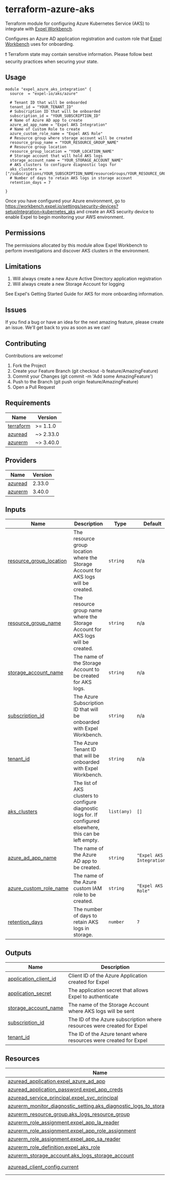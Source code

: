 # terraform-azure-aks
Terraform module for configuring Azure Kubernetes Service (AKS) to integrate with [Expel Workbench](https://workbench.expel.io/).

Configures an Azure AD application registration and custom role that
[Expel Workbench](https://workbench.expel.io/) uses for onboarding.

:exclamation: Terraform state may contain sensitive information. Please follow best security practices when securing your state.

## Usage

```hcl
module "expel_azure_aks_integration" {
  source  = "expel-io/aks/azure"

  # Tenant ID that will be onboarded
  tenant_id = "YOUR_TENANT_ID"
  # Subscription ID that will be onboarded
  subscription_id = "YOUR_SUBSCRIPTION_ID"
  # Name of Azure AD app to create
  azure_ad_app_name = "Expel AKS Integration"
  # Name of Custom Role to create
  azure_custom_role_name = "Expel AKS Role"
  # Resource group where storage account will be created
  resource_group_name = "YOUR_RESOURCE_GROUP_NAME"
  # Resource group location
  resource_group_location = "YOUR_LOCATION_NAME"
  # Storage account that will hold AKS logs
  storage_account_name = "YOUR_STORAGE_ACCOUNT_NAME"
  # AKS clusters to configure diagnostic logs for
  aks_clusters = ["/subscriptions/YOUR_SUBSCRIPTION_NAMEresourceGroups/YOUR_RESOURCE_GROUP/providers/Microsoft.ContainerService/managedClusters/YOUR_CLUSTER_NAME"]
  # Number of days to retain AKS logs in storage account
  retention_days = 7

}
```

Once you have configured your Azure environment, go to
https://workbench.expel.io/settings/security-devices?setupIntegration=kubernetes_aks and create an AKS
security device to enable Expel to begin monitoring your AWS environment.

## Permissions
The permissions allocated by this module allow Expel Workbench to perform investigations and discover AKS clusters in the environment.

## Limitations
1. Will always create a new Azure Active Directory application registration
2. Will always create a new Storage Account for logging

See Expel's Getting Started Guide for AKS for more onboarding information.

## Issues
If you find a bug or have an idea for the next amazing feature, please create an issue. We'll get back to you as soon as we can!

## Contributing
Contributions are welcome!

1. Fork the Project
2. Create your Feature Branch (git checkout -b feature/AmazingFeature)
3. Commit your Changes (git commit -m 'Add some AmazingFeature')
4. Push to the Branch (git push origin feature/AmazingFeature)
5. Open a Pull Request

<!-- begin-tf-docs -->
## Requirements

| Name | Version |
|------|---------|
| <a name="requirement_terraform"></a> [terraform](#requirement\_terraform) | >= 1.1.0 |
| <a name="requirement_azuread"></a> [azuread](#requirement\_azuread) | ~> 2.33.0 |
| <a name="requirement_azurerm"></a> [azurerm](#requirement\_azurerm) | ~> 3.40.0 |
## Providers

| Name | Version |
|------|---------|
| <a name="provider_azuread"></a> [azuread](#provider\_azuread) | 2.33.0 |
| <a name="provider_azurerm"></a> [azurerm](#provider\_azurerm) | 3.40.0 |
## Inputs

| Name | Description | Type | Default | Required |
|------|-------------|------|---------|:--------:|
| <a name="input_resource_group_location"></a> [resource\_group\_location](#input\_resource\_group\_location) | The resource group location where the Storage Account for AKS logs will be created. | `string` | n/a | yes |
| <a name="input_resource_group_name"></a> [resource\_group\_name](#input\_resource\_group\_name) | The resource group name where the Storage Account for AKS logs will be created. | `string` | n/a | yes |
| <a name="input_storage_account_name"></a> [storage\_account\_name](#input\_storage\_account\_name) | The name of the Storage Account to be created for AKS logs. | `string` | n/a | yes |
| <a name="input_subscription_id"></a> [subscription\_id](#input\_subscription\_id) | The Azure Subscription ID that will be onboarded with Expel Workbench. | `string` | n/a | yes |
| <a name="input_tenant_id"></a> [tenant\_id](#input\_tenant\_id) | The Azure Tenant ID that will be onboarded with Expel Workbench. | `string` | n/a | yes |
| <a name="input_aks_clusters"></a> [aks\_clusters](#input\_aks\_clusters) | The list of AKS clusters to configure diagnostic logs for. If configured elsewhere, this can be left empty. | `list(any)` | `[]` | no |
| <a name="input_azure_ad_app_name"></a> [azure\_ad\_app\_name](#input\_azure\_ad\_app\_name) | The name of the Azure AD app to be created. | `string` | `"Expel AKS Integration"` | no |
| <a name="input_azure_custom_role_name"></a> [azure\_custom\_role\_name](#input\_azure\_custom\_role\_name) | The name of the Azure custom IAM role to be created. | `string` | `"Expel AKS Role"` | no |
| <a name="input_retention_days"></a> [retention\_days](#input\_retention\_days) | The number of days to retain AKS logs in storage. | `number` | `7` | no |
## Outputs

| Name | Description |
|------|-------------|
| <a name="output_application_client_id"></a> [application\_client\_id](#output\_application\_client\_id) | Client ID of the Azure Application created for Expel |
| <a name="output_application_secret"></a> [application\_secret](#output\_application\_secret) | The application secret that allows Expel to authenticate |
| <a name="output_storage_account_name"></a> [storage\_account\_name](#output\_storage\_account\_name) | The name of the Storage Account where AKS logs will be sent |
| <a name="output_subscription_id"></a> [subscription\_id](#output\_subscription\_id) | The ID of the Azure subscription where resources were created for Expel |
| <a name="output_tenant_id"></a> [tenant\_id](#output\_tenant\_id) | The ID of the Azure tenant where resources were created for Expel |
## Resources

| Name | Type |
|------|------|
| [azuread_application.expel_azure_ad_app](https://registry.terraform.io/providers/hashicorp/azuread/latest/docs/resources/application) | resource |
| [azuread_application_password.expel_app_creds](https://registry.terraform.io/providers/hashicorp/azuread/latest/docs/resources/application_password) | resource |
| [azuread_service_principal.expel_svc_principal](https://registry.terraform.io/providers/hashicorp/azuread/latest/docs/resources/service_principal) | resource |
| [azurerm_monitor_diagnostic_setting.aks_diagnostic_logs_to_storage_account](https://registry.terraform.io/providers/hashicorp/azurerm/latest/docs/resources/monitor_diagnostic_setting) | resource |
| [azurerm_resource_group.aks_logs_resource_group](https://registry.terraform.io/providers/hashicorp/azurerm/latest/docs/resources/resource_group) | resource |
| [azurerm_role_assignment.expel_app_la_reader](https://registry.terraform.io/providers/hashicorp/azurerm/latest/docs/resources/role_assignment) | resource |
| [azurerm_role_assignment.expel_app_role_assignment](https://registry.terraform.io/providers/hashicorp/azurerm/latest/docs/resources/role_assignment) | resource |
| [azurerm_role_assignment.expel_app_sa_reader](https://registry.terraform.io/providers/hashicorp/azurerm/latest/docs/resources/role_assignment) | resource |
| [azurerm_role_definition.expel_aks_role](https://registry.terraform.io/providers/hashicorp/azurerm/latest/docs/resources/role_definition) | resource |
| [azurerm_storage_account.aks_logs_storage_account](https://registry.terraform.io/providers/hashicorp/azurerm/latest/docs/resources/storage_account) | resource |
| [azuread_client_config.current](https://registry.terraform.io/providers/hashicorp/azuread/latest/docs/data-sources/client_config) | data source |
<!-- end-tf-docs -->
